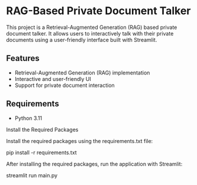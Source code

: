 # RAG-Based Private Document Talker

This project is a Retrieval-Augmented Generation (RAG) based private document talker. It allows users to interactively talk with their private documents using a user-friendly interface built with Streamlit.

## Features
- Retrieval-Augmented Generation (RAG) implementation
- Interactive and user-friendly UI
- Support for private document interaction

## Requirements
- Python 3.11

Install the Required Packages

Install the required packages using the requirements.txt file:

pip install -r requirements.txt

After installing the required packages, run the application with Streamlit:

streamlit run main.py
